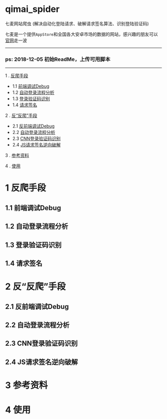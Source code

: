 # qimai_spider
七麦网站爬虫 (解决自动化登陆请求、破解请求签名算法、识别登陆验证码)

七麦是一个提供`AppStore`和全国各大安卓市场的数据的网站，感兴趣的朋友可以[官网](https://www.qimai.cn/)走一波

------
### ps: 2018-12-05 初始ReadMe，上传可用脚本
-------

1 . [反爬手段](#1-反爬手段)
- 1.1 [前端调试Debug](##1.1-前端调试Debug)
- 1.2 [自动登录流程分析](##1.2-自动登录流程分析)
- 1.3 [登录验证码识别](##1.3-登录验证码识别)
- 1.4 [请求签名](##1.4-请求签名)

2 . [反“反爬”手段](#2-反“反爬”手段)
- 2.1 [反前端调试Debug](##2.1-反前端调试Debug)
- 2.2 [自动登录流程分析](##2.2-自动登录流程分析)
- 2.3 [CNN登录验证码识别](##2.3-CNN登录验证码识别)
- 2.4 [JS请求签名逆向破解](##2.4-JS请求签名逆向破解)

3 . [参考资料](#3-参考资料)

4 . [使用](#4-使用)

# 1 反爬手段

## 1.1 前端调试Debug

## 1.2 自动登录流程分析

## 1.3 登录验证码识别

## 1.4 请求签名

# 2 反“反爬”手段

## 2.1 反前端调试Debug

## 2.2 自动登录流程分析

## 2.3 CNN登录验证码识别

## 2.4 JS请求签名逆向破解

# 3 参考资料

# 4 使用
